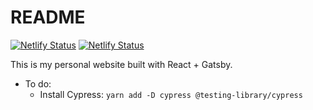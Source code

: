 # README

[![Netlify Status](https://api.netlify.com/api/v1/badges/a65faf3c-46de-4b69-ad48-35b2201c94d6/deploy-status)](https://app.netlify.com/sites/renems/deploys)
[![Netlify Status](https://api.netlify.com/api/v1/badges/83dd011d-d67f-4b14-afd4-88e4e1c3ab29/deploy-status)](https://app.netlify.com/sites/renems-staging/deploys)

This is my personal website built with React + Gatsby.

- To do:
  - Install Cypress: `yarn add -D cypress @testing-library/cypress`

